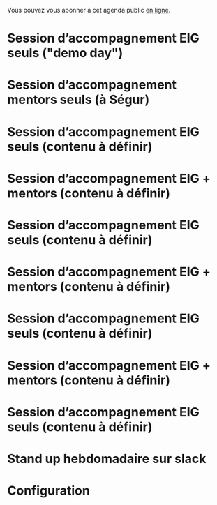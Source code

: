 Vous pouvez vous abonner à cet agenda public [en ligne](https://cloud.eig-forever.org/index.php/apps/calendar/p/5S4DP594PDIVTARU/EIG2018).


# Session d’accompagnement EIG seuls ("demo day")


# Session d’accompagnement mentors seuls (à Ségur)


# Session d’accompagnement EIG seuls (contenu à définir)


# Session d’accompagnement EIG + mentors (contenu à définir)


# Session d’accompagnement EIG seuls (contenu à définir)


# Session d’accompagnement EIG + mentors (contenu à définir)


# Session d’accompagnement EIG seuls (contenu à définir)


# Session d’accompagnement EIG + mentors (contenu à définir)


# Session d’accompagnement EIG seuls (contenu à définir)


# Stand up hebdomadaire sur slack


# Configuration

